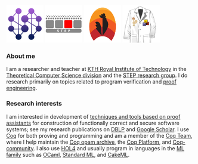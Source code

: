 [<img src="https://raw.githubusercontent.com/palmskog/palmskog/master/disco.png" width="100" title="Distributed Components">](https://distributedcomponents.net) [<img src="https://raw.githubusercontent.com/palmskog/palmskog/master/step.png" width="100" title="Secure and Trustworthy Execution Platforms">](https://github.com/kth-step) [<img src="https://raw.githubusercontent.com/palmskog/palmskog/master/coq.svg" width="100" height="100" title="coq-community">](https://github.com/coq-community/manifesto) [<img src="https://raw.githubusercontent.com/palmskog/palmskog/master/pe.png" width="100" title="Proof Engineering">](https://proofengineering.org)

### About me

I am a researcher and teacher at [KTH Royal Institute of Technology](https://www.kth.se) in the [Theoretical Computer Science division](https://www.kth.se/tcs) and the [STEP research group](https://kth-step.github.io). I do research primarily on topics related to program verification and [proof engineering](https://proofengineering.org).

### Research interests

I am interested in development of [techniques and tools based on proof assistants](https://arxiv.org/abs/2003.06458) for construction of functionally correct and secure software systems; see my research publications on [DBLP](https://dblp.org/pers/hd/p/Palmskog:Karl) and [Google Scholar](https://scholar.google.com/citations?user=myVdnacAAAAJ). I use [Coq](https://coq.inria.fr) for both proving and programming and am a member of the [Coq Team](https://coq.inria.fr/coq-team.html), where I help maintain the [Coq opam archive](https://github.com/coq/opam), the [Coq Platform](https://github.com/coq/platform), and [Coq-community](https://github.com/coq-community). I also use [HOL4](https://hol-theorem-prover.org) and usually program in languages in the [ML family](http://sml-family.org) such as [OCaml](https://ocaml.org), [Standard ML](https://github.com/SMLFamily/sml97), and [CakeML](https://cakeml.org).
